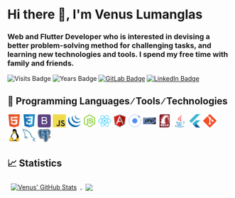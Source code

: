 # Hi there 👋, I'm Venus Lumanglas

### Web and Flutter Developer who is interested in devising a better problem-solving method for challenging tasks, and learning new technologies and tools. I spend my free time with family and friends.

![Visits Badge](https://badges.pufler.dev/visits/binos30/binos30)
![Years Badge](https://badges.pufler.dev/years/binos30)
[![GitLab Badge](https://img.shields.io/badge/GitLab-Profile-orange?logo=gitlab&style=flat)](https://gitlab.com/binos30)
[![LinkedIn Badge](https://img.shields.io/badge/LinkedIn-Profile-informational?style=flat&logo=linkedin&logoColor=white&color=0D76A8)](https://www.linkedin.com/in/binos30/)

## 🚀 Programming Languages &#x2215; Tools &#x2215; Technologies

<p align="left">
  <img src="https://raw.githubusercontent.com/devicons/devicon/master/icons/html5/html5-original.svg" alt="html5" width="30" height="30" />
  <img src="https://raw.githubusercontent.com/devicons/devicon/master/icons/css3/css3-original.svg" alt="css3" width="30" height="30" />
  <img src="https://raw.githubusercontent.com/devicons/devicon/master/icons/bootstrap/bootstrap-plain.svg" alt="bootstrap" width="30" height="30" />
  <img src="https://raw.githubusercontent.com/devicons/devicon/master/icons/javascript/javascript-original.svg" alt="javascript" width="30" height="30" />
  <img src="https://raw.githubusercontent.com/devicons/devicon/master/icons/jquery/jquery-original.svg" alt="jQuery" width="30" height="30" />
  <img src="https://raw.githubusercontent.com/devicons/devicon/master/icons/nodejs/nodejs-original.svg" alt="nodejs" width="30" height="30" />
  <img src="https://raw.githubusercontent.com/devicons/devicon/master/icons/react/react-original.svg" alt="react" width="30" height="30" />
  <img src="https://raw.githubusercontent.com/devicons/devicon/master/icons/angularjs/angularjs-original.svg" alt="angular" width="30" height="30" />
  <img src="https://raw.githubusercontent.com/devicons/devicon/master/icons/ionic/ionic-original.svg" alt="ionic" width="30" height="30" />
  <img src="https://raw.githubusercontent.com/devicons/devicon/master/icons/php/php-original.svg" alt="php" width="30" height="30" />
  <img src="https://raw.githubusercontent.com/devicons/devicon/master/icons/rails/rails-original-wordmark.svg" alt="rails" width="30" height="30" />
  <img src="https://raw.githubusercontent.com/devicons/devicon/master/icons/java/java-original.svg" alt="java" width="30" height="30" />
  <img src="https://raw.githubusercontent.com/devicons/devicon/master/icons/flutter/flutter-original.svg" alt="flutter" width="30" height="30" />
  <img src="https://raw.githubusercontent.com/devicons/devicon/master/icons/git/git-original.svg" alt="git" width="30" height="30" />
  <img src="https://raw.githubusercontent.com/devicons/devicon/master/icons/linux/linux-original.svg" alt="linux" width="30" height="30" />
  <img src="https://raw.githubusercontent.com/devicons/devicon/master/icons/mysql/mysql-original.svg" alt="mysql" width="30" height="30" />
  <img src="https://raw.githubusercontent.com/devicons/devicon/master/icons/postgresql/postgresql-original.svg" alt="postgresql" width="30" height="30" />
</p>

## &#x1f4c8; Statistics

<a href="https://github.com/binos30">
  <img align="center" style="margin:0.5rem" src="https://github-readme-stats.vercel.app/api?username=binos30&show_icons=true&line_height=27&count_private=true&title_color=ffffff&text_color=c9cacc&icon_color=4AB097&bg_color=1A2B34" alt="Venus' GitHub Stats" />
</a>
<a href="https://github.com/binos30">
  <img align="center" style="margin:0.5rem" src="https://github-readme-stats.vercel.app/api/top-langs/?username=binos30&hide=html,css,scss,sass&title_color=ffffff&text_color=c9cacc&icon_color=4AB197&bg_color=1A2B34" />
</a>
